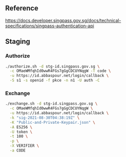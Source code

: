 ## Reference
https://docs.developer.singpass.gov.sg/docs/technical-specifications/singpass-authentication-api

## Staging

### Authorize
```bash
./authorize.sh -d stg-id.singpass.gov.sg \
  -c OMaeWMfqhId0wwR4FGs7gGgCDCUYNqgW -T code \
  -u https://id.abbaspour.net/login/callback \
  -S s1 -s openid -f pkce -n n1 -U auth -C
```

### Exchange
```bash
./exchange.sh -d stg-id.singpass.gov.sg \
  -c OMaeWMfqhId0wwR4FGs7gGgCDCUYNqgW \
  -u https://id.abbaspour.net/login/callback \
  -k "sig-2021-08-30T04:38:19Z" \
  -K "Public-and-Private-Keypair.json" \
  -A ES256 \
  -U token \
  -t 100 \
  -p \
  -X VERIFIER \
  -a CODE
```